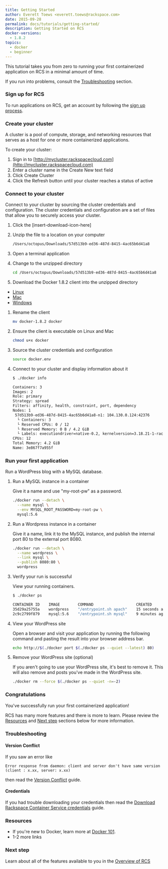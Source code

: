 ```yaml
---
title: Getting Started
author: Everett Toews <everett.toews@rackspace.com>
date: 2015-09-28
permalink: docs/tutorials/getting-started/
description: Getting Started on RCS
docker-versions:
  - 1.8.2
topics:
  - docker
  - beginner
---
```


This tutorial takes you from zero to running your first containerized application on RCS in a minimal amount of time.

If you run into problems, consult the [Troubleshooting](#troubleshooting) section.

### Sign up for RCS

To run applications on RCS, get an account by following the [sign up process](https://mycluster.rackspacecloud.com/managed).

### Create your cluster

A cluster is a pool of compute, storage, and networking resources that serves as a host for one or more containerized applications.

To create your cluster:

1. Sign in to [http://mycluster.rackspacecloud.com](http://mycluster.rackspacecloud.com)
1. Enter a cluster name in the Create New text field
1. Click Create Cluster
1. Click the Refresh button until your cluster reaches a status of active

### Connect to your cluster

Connect to your cluster by sourcing the cluster credentials and configuration. The cluster credentials and configuration are a set of files that allow you to securely access your cluster.

1. Click the [insert-download-icon-here]

1. Unzip the file to a location on your computer

    ```bash
    /Users/octopus/Downloads/57d513b9-ed36-487d-8415-4ac65b6d41a8
    ```

1. Open a terminal application

1. Change to the unzipped directory

    ```bash
    cd /Users/octopus/Downloads/57d513b9-ed36-487d-8415-4ac65b6d41a8
    ```

1. Download the Docker 1.8.2 client into the unzipped directory
 * [Linux](https://get.docker.com/builds/Linux/x86_64/docker-1.8.2)
 * [Mac](https://get.docker.com/builds/Darwin/x86_64/docker-1.8.2)
 * [Windows](https://get.docker.com/builds/Windows/x86_64/docker-1.8.2.exe)

1. Rename the client

    ```bash
    mv docker-1.8.2 docker
    ```

1. Ensure the client is executable on Linux and Mac

    ```bash
    chmod u+x docker
    ```

1. Source the cluster credentials and configuration

    ```bash
    source docker.env
    ```

1. Connect to your cluster and display information about it

    ```bash
    $ ./docker info

    Containers: 3
    Images: 2
    Role: primary
    Strategy: spread
    Filters: affinity, health, constraint, port, dependency
    Nodes: 1
     57d513b9-ed36-487d-8415-4ac65b6d41a8-n1: 104.130.0.124:42376
      └ Containers: 3
      └ Reserved CPUs: 0 / 12
      └ Reserved Memory: 0 B / 4.2 GiB
      └ Labels: executiondriver=native-0.2, kernelversion=3.18.21-1-rackos, operatingsystem=Debian GNU/Linux 7 (wheezy) (containerized), storagedriver=aufs
    CPUs: 12
    Total Memory: 4.2 GiB
    Name: 3e867f7a955f
    ```

### Run your first application

Run a WordPress blog with a MySQL database.

1. Run a MySQL instance in a container

    Give it a name and use "my-root-pw" as a password.

  	```bash
  	./docker run --detach \
      --name mysql \
      --env MYSQL_ROOT_PASSWORD=my-root-pw \
      mysql:5.6
  	```

2. Run a Wordpress instance in a container

    Give it a name, link it to the MySQL instance, and publish the internal port 80 to the external port 8080.

  	```bash
  	./docker run --detach \
      --name wordpress \
      --link mysql \
      --publish 8080:80 \
      wordpress
  	```

3. Verify your run is successful

    View your running containers.

    ```bash
    $ ./docker ps

    CONTAINER ID    IMAGE        COMMAND                   CREATED           STATUS           PORTS                         NAMES
    35d29a25755a    wordpress    "/entrypoint.sh apach"    15 seconds ago    Up 14 seconds    104.130.0.124:8080->80/tcp    57d513b9-ed36-487d-8415-4ac65b6d41a8-n1/wordpress
    2c9c2799f879    mysql:5.6    "/entrypoint.sh mysql"    9 minutes ago     Up 9 minutes     3306/tcp                      57d513b9-ed36-487d-8415-4ac65b6d41a8-n1/mysql
    ```

5. View your WordPress site

    Open a browser and visit your application by running the following command and pasting the result into your browser address bar.

    ```bash
    echo http://$(./docker port $(./docker ps --quiet --latest) 80)
    ```

6. Remove your WordPress site (optional)

    If you aren't going to use your WordPress site, it's best to remove it. This will also remove and posts you've made in the WordPress site.

    ```bash
    ./docker rm --force $(./docker ps --quiet -n=-2)
    ```

### Congratulations

You've successfully run your first containerized application!

RCS has many more features and there is more to learn. Please review the [Resources](#resources) and [Next step](#next-step) sections below for more information.

### Troubleshooting

#### Version Conflict

If you saw an error like

`Error response from daemon: client and server don't have same version (client : x.xx, server: x.xx)`

then read the [Version Conflict](/docs/references/version-conflict) guide.

#### Credentials

If you had trouble downloading your credentials then read the [Download Rackspace Container Service credentials](/docs/references/rcs-credentials/) guide.

### Resources

* If you're new to Docker, learn more at [Docker 101](/docs/tutorials/002-docker-102).
* 1-2 more links

### Next step

Learn about all of the features available to you in the [Overview of RCS](/docs/tutorials/overview-of-rcs)
